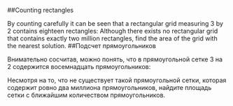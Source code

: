 ##Counting rectangles

By counting carefully it can be seen that a rectangular grid measuring 3 by 2 contains eighteen rectangles:
Although there exists no rectangular grid that contains exactly two million rectangles, find the area of the grid with the nearest solution.
##Подсчет прямоугольников

Внимательно сосчитав, можно понять, что в прямоугольной сетке 3 на 2 содержится восемнадцать прямоугольников:



Несмотря на то, что не существует такой прямоугольной сетки, которая содержит ровно два миллиона прямоугольников, найдите площадь сетки с ближайшим количеством прямоугольников.
